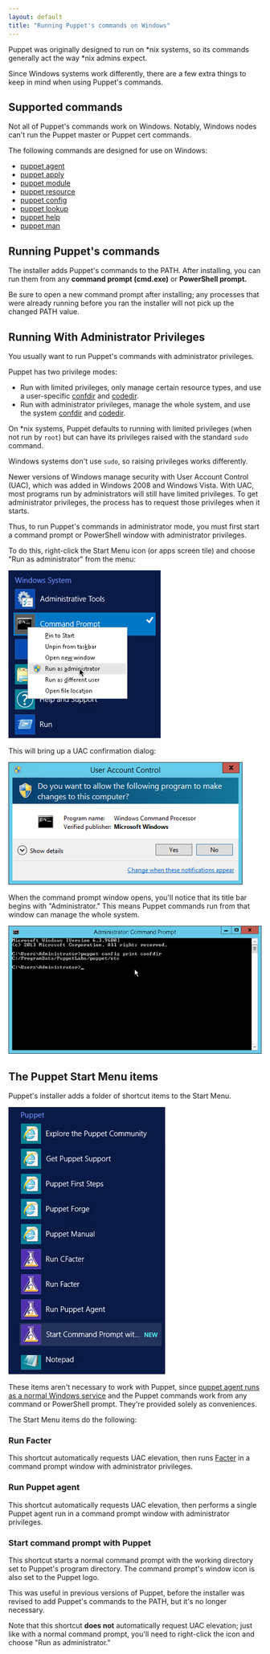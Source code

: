 ```yaml
---
layout: default
title: "Running Puppet's commands on Windows"
---
```


[confdir]: ./dirs_confdir.html
[codedir]: ./dirs_codedir.html
[agent_service]: ./services_agent_windows.html
[facter]: {{facter}}
[puppet agent]: ./man/agent.html
[puppet apply]: ./man/apply.html
[puppet module]: ./man/module.html
[puppet resource]: ./man/resource.html
[puppet config]: ./man/config.html
[puppet help]: ./man/help.html
[puppet man]: ./man/man.html
[puppet lookup]: ./man/lookup.html

Puppet was originally designed to run on \*nix systems, so its commands generally act the way \*nix admins expect.

Since Windows systems work differently, there are a few extra things to keep in mind when using Puppet's commands.

## Supported commands

Not all of Puppet's commands work on Windows. Notably, Windows nodes can't run the Puppet master or Puppet cert commands.

The following commands are designed for use on Windows:

- [puppet agent][]
- [puppet apply][]
- [puppet module][]
- [puppet resource][]
- [puppet config][]
- [puppet lookup][]
- [puppet help][]
- [puppet man][]

## Running Puppet's commands

The installer adds Puppet's commands to the PATH. After installing, you can run them from any **command prompt (cmd.exe)** or **PowerShell prompt.**

Be sure to open a new command prompt after installing; any processes that were already running before you ran the installer will not pick up the changed PATH value.

## Running With Administrator Privileges

[uac]: ./images/uac.png
[rightclick]: ./images/run_as_admin.png
[admin_prompt]: ./images/windows_administrator_prompt.png

You usually want to run Puppet's commands with administrator privileges.

Puppet has two privilege modes:

* Run with limited privileges, only manage certain resource types, and use a user-specific [confdir][] and [codedir][].
* Run with administrator privileges, manage the whole system, and use the system [confdir][] and [codedir][].

On \*nix systems, Puppet defaults to running with limited privileges (when not run by `root`) but can have its privileges raised with the standard `sudo` command.

Windows systems don't use `sudo`, so raising privileges works differently.

Newer versions of Windows manage security with User Account Control (UAC), which was added in Windows 2008 and Windows Vista. With UAC, most programs run by administrators will still have limited privileges. To get administrator privileges, the process has to request those privileges when it starts.

Thus, to run Puppet's commands in administrator mode, you must first start a command prompt or PowerShell window with administrator privileges.

To do this, right-click the Start Menu icon (or apps screen tile) and choose "Run as administrator" from the menu:

![The right click menu, with run as administrator highlighted][rightclick]

This will bring up a UAC confirmation dialog:

![UAC dialog][uac]

When the command prompt window opens, you'll notice that its title bar begins with "Administrator." This means Puppet commands run from that window can manage the whole system.

![A command prompt with Administrator in the title bar][admin_prompt]


## The Puppet Start Menu items

[start_menu]: ./images/start_menu.png

Puppet's installer adds a folder of shortcut items to the Start Menu.

![Puppet's Start Menu items][start_menu]

These items aren't necessary to work with Puppet, since [puppet agent runs as a normal Windows service][agent_service] and the Puppet commands work from any command or PowerShell prompt. They're provided solely as conveniences.

The Start Menu items do the following:

### Run Facter

This shortcut automatically requests UAC elevation, then runs [Facter][] in a command prompt window with administrator privileges.


### Run Puppet agent

This shortcut automatically requests UAC elevation, then performs a single Puppet agent run in a command prompt window with administrator privileges.

### Start command prompt with Puppet

This shortcut starts a normal command prompt with the working directory set to Puppet's program directory. The command prompt's window icon is also set to the Puppet logo.

This was useful in previous versions of Puppet, before the installer was revised to add Puppet's commands to the PATH, but it's no longer necessary.

Note that this shortcut **does not** automatically request UAC elevation; just like with a normal command prompt, you'll need to right-click the icon and choose "Run as administrator."


